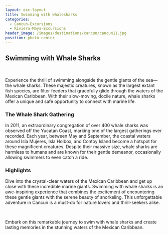 ```yaml
---
layout: exc-layout
title: Swimming with whalesharks
categories:
  - Cancun-Excursions
  - Riviera-Maya-Excursions
header_image: /images/destinations/cancun/cancun11.jpg
position: photo-center
---
```

## Swimming with Whale Sharks

&nbsp;

Experience the thrill of swimming alongside the gentle giants of the sea—the whale sharks. These majestic creatures, known as the largest extant fish species, are filter feeders that gracefully glide through the waters of the Mexican Caribbean. With their slow-moving, docile nature, whale sharks offer a unique and safe opportunity to connect with marine life.

### The Whale Shark Gathering

In 2011, an extraordinary congregation of over 400 whale sharks was observed off the Yucatan Coast, marking one of the largest gatherings ever recorded. Each year, between May and September, the coastal waters around Isla Mujeres, Isla Holbox, and Contoy Island become a hotspot for these magnificent creatures. Despite their massive size, whale sharks are harmless to humans and are known for their gentle demeanor, occasionally allowing swimmers to even catch a ride.

### Highlights

Dive into the crystal-clear waters of the Mexican Caribbean and get up close with these incredible marine giants. Swimming with whale sharks is an awe-inspiring experience that combines the excitement of encountering these gentle giants with the serene beauty of snorkeling. This unforgettable adventure in Cancun is a must-do for nature lovers and thrill-seekers alike.

&nbsp;

Embark on this remarkable journey to swim with whale sharks and create lasting memories in the stunning waters of the Mexican Caribbean.

